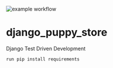 ![example workflow](https://github.com/StephenKamau/django_puppy_store/actions/workflows/django.yml/badge.svg)

# django_puppy_store
Django Test Driven Development

```run pip install requirements ```
